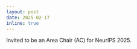 ```yaml
---
layout: post
date: 2025-02-17
inline: true
---
```


Invited to be an Area Chair (AC) for NeurIPS 2025.